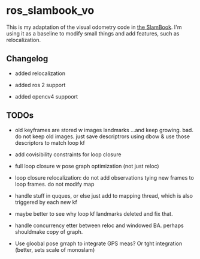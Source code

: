 # ros_slambook_vo

This is my adaptation of the visual odometry code in [the SlamBook](https://github.com/gaoxiang12/slambook2). I'm using it as a baseline to modify small things and add features, such as relocalization.

## Changelog

- added relocalization

- added ros 2 support

- added opencv4 suppoort


## TODOs

- old keyframes are stored w images landmarks ...and keep growing. bad. do not keep old images. just save descriptrors using dbow & use those descriptors to match loop kf

- add covisibility constraints for loop closure

- full loop closure w pose graph optimization (not just reloc)

- loop closure relocalization: do not add observations tying new frames to loop frames. do not modify map

- handle stuff in quques, or else just add to mapping thread, which is also triggered by each new kf

- maybe better to see why loop kf landmarks deleted and fix that.

- handle concurrency etter between reloc and windowed BA. perhaps shouldmake copy of graph.

- Use gloobal pose grraph to integrate GPS meas? Or tght integration (better, sets scale of monoslam)
